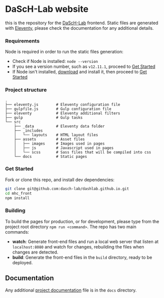 # DaScH-Lab website

this is the repository for the [DaScH-Lab][website] frontend. Static files are generated with [Eleventy], please check the documentation for any additional details.

### Requirements

Node is required in order to run the static files generation:
- Check if Node is installed: `node --version`
- If you see a version number, such as `v12.11.1`, proceed to [Get Started](#get-started)
- If Node isn't installed, [download][node-download] and install it, then proceed to [Get Started](#get-started)

### Project structure

```
. 
├── eleventy.js        # Eleventy configuration file
├── gulpfile.js        # Gulp configuration file
├── eleventy           # Eleventy additional filters
├── gulp               # Gulp tasks
└── src
    ├── _data          # Eleventy data folder
    ├── _includes
    │   └── layouts    # HTML layout files
    ├── assets         # Asset files
    │   ├── images     # Images used in pages
    │   ├── js         # Javascript used in pages
    │   └── scss       # Sass files that will be compiled into css
    └── docs           # Static pages
```

### Get Started

Fork or clone this repo, and install dev dependencies:
```bash
git clone git@github.com:dasch-lab/dashlab.github.io.git
cd mhc_front
npm install
```

### Building

To build the pages for production, or for development, please type from the project root directory `npm run <command>`. The repo has two main commands:
- **watch**: Generate front-end files and run a local web server that listen at `localhost:8080` and watch for changes, rebuilding the files when changes are detected. 
- **build**: Generate the front-end files in the `build` directory, ready to be deployed. 

## Documentation

Any additional [project documentation][docs] file is in the `docs` directory.

[website]: https://www.toscanalifesciences.org/it/progetti/data-science-for-health-dasch-lab/
[node-download]: https://nodejs.org/en/download/
[pkg]: package.json
[docs]: _docs/
[dotenv-flow]: https://www.npmjs.com/package/dotenv-flow
[eleventy]: https://github.com/11ty/eleventy